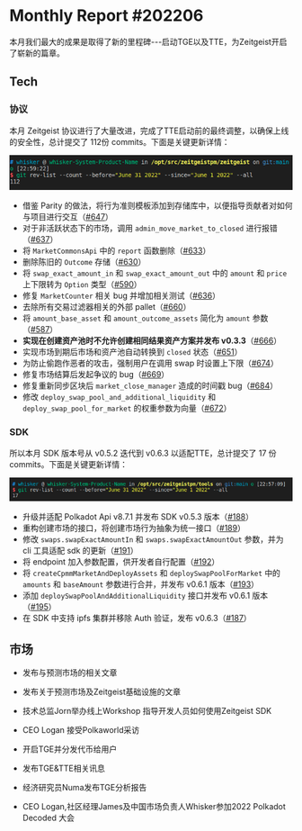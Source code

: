 # Monthly Report #202206

本月我们最大的成果是取得了新的里程碑---启动TGE以及TTE，为Zeitgeist开启了崭新的篇章。

## Tech

### 协议

本月 Zeitgeist 协议进行了大量改进，完成了TTE启动前的最终调整，以确保上线的安全性，总计提交了 112份 commits。下面是关键更新详情：

![](./../img/2022-07-03_22-59.png)

- 借鉴 Parity 的做法，将行为准则模板添加到存储库中，以便指导贡献者对如何与项目进行交互（[#647](https://github.com/zeitgeistpm/zeitgeist/commit/d9418e734197161821c523f151dda55b051ee4dc)）
- 对于非活跃状态下的市场，调用 `admin_move_market_to_closed` 进行报错（[#637](https://github.com/zeitgeistpm/zeitgeist/commit/bc7631e24c098c3e621406dac8cf9f88f1aa9c3e)）
- 将 `MarketCommonsApi` 中的 `report` 函数删除（[#633](https://github.com/zeitgeistpm/zeitgeist/commit/e4ef326410e87052221c705cb6fbe139aa707b37)）
- 删除陈旧的 `Outcome` 存储（[#630](https://github.com/zeitgeistpm/zeitgeist/commit/edd8f48a5ec0b8e5dff2ea84a1db89edc650e8c3)）
- 将 `swap_exact_amount_in` 和 `swap_exact_amount_out` 中的 `amount` 和 `price` 上下限转为 `Option` 类型（[#590](https://github.com/zeitgeistpm/zeitgeist/commit/12c8efc6d2d787592449addcd8a1bad6a40ba63f)）
- 修复 `MarketCounter` 相关 bug 并增加相关测试（[#636](https://github.com/zeitgeistpm/zeitgeist/commit/7aa561389e4d1f6fe00ccf95a85d65293f668877)）
- 去除所有交易过滤器相关的外部 pallet（[#660](https://github.com/zeitgeistpm/zeitgeist/commit/9d40a09af597d1cbdc540df9922f4c2a40a78dcb)）
- 将 `amount_base_asset` 和 `amount_outcome_assets` 简化为 `amount` 参数（[#587](https://github.com/zeitgeistpm/zeitgeist/commit/3243f304df4937f43654927f82ea64623b485a8a)）
- **实现在创建资产池时不允许创建相同结果资产方案并发布 v0.3.3**（[#666](https://github.com/zeitgeistpm/zeitgeist/commit/49ab68a2c488bfad2a3beeae84264931965389c3)）
- 实现市场到期后市场和资产池自动转换到 `closed` 状态（[#651](https://github.com/zeitgeistpm/zeitgeist/commit/bef0b3461dfcce4f81fc361f729eefa340bf19d1)）
- 为防止偷跑作恶者的攻击，强制用户在调用 swap 时设置上下限（[#674](https://github.com/zeitgeistpm/zeitgeist/commit/340095e210269bab1536be6a0f8dd4f70c5b967d)）
- 修复市场结算后发起争议的 bug（[#669](https://github.com/zeitgeistpm/zeitgeist/commit/6c0b74dc7078b51fd1426023a5174fb8058ee132)）
- 修复重新同步区块后 `market_close_manager` 造成的时间戳 bug（[#684](https://github.com/zeitgeistpm/zeitgeist/commit/1990143de2b6caba1e85ed8898e5f5525b40510c)）
- 修改 `deploy_swap_pool_and_additional_liquidity` 和 `deploy_swap_pool_for_market` 的权重参数为向量（[#672](https://github.com/zeitgeistpm/zeitgeist/commit/c0f268c6f33cee4063e252e692a198894f9d2829)）

### SDK

所以本月 SDK 版本号从 v0.5.2 迭代到 v0.6.3 以适配TTE，总计提交了 17 份 commits。下面是关键更新详情：

![](./../img/2022-07-03_22-57.png)

- 升级并适配 Polkadot Api v8.7.1 并发布 SDK v0.5.3 版本（[#188](https://github.com/zeitgeistpm/tools/commit/f2050c81bddca2911ab499e81bd2bcc3c75b8ed8)）
- 重构创建市场的接口，将创建市场行为抽象为统一接口（[#189](https://github.com/zeitgeistpm/tools/commit/55d197c68f9c17b5b3195abf54ece029a4ae1fb6)）
- 修改 `swaps.swapExactAmountIn` 和 `swaps.swapExactAmountOut` 参数，并为 cli 工具适配 sdk 的更新（[#191](https://github.com/zeitgeistpm/tools/commit/b3937615d496e8a146e6f1518e5d26c552d3f903)）
- 将 endpoint 加入参数配置，供开发者自行配置（[#192](https://github.com/zeitgeistpm/tools/commit/ab26de992d19cc9f0ee9c972f05e96a2d456a2d8)）
- 将 `createCpmmMarketAndDeployAssets` 和 `deploySwapPoolForMarket` 中的 `amounts` 和 `baseAmount` 参数进行合并，并发布 v0.6.1 版本（[#193](https://github.com/zeitgeistpm/tools/commit/3d9c3df25b15ed0d2884ecb703240be9cd857345)）
- 添加 `deploySwapPoolAndAdditionalLiquidity` 接口并发布 v0.6.1 版本（[#195](https://github.com/zeitgeistpm/tools/commit/12ca5fdd2f1ab6a50524f2e6ef5667b39a9049e9)）
- 在 SDK 中支持 ipfs 集群并移除 Auth 验证，发布 v0.6.3（[#187](https://github.com/zeitgeistpm/tools/commit/0728c56a3a398c368c794ee8a2d68e5bbd091820)）

## 市场

- 发布与预测市场的相关文章

- 发布关于预测市场及Zeitgeist基础设施的文章

- 技术总监Jorn举办线上Workshop 指导开发人员如何使用Zeitgeist SDK

- CEO Logan 接受Polkaworld采访

- 开启TGE并分发代币给用户

- 发布TGE&TTE相关讯息

- 经济研究员Numa发布TGE分析报告

- CEO Logan,社区经理James及中国市场负责人Whisker参加2022 Polkadot Decoded 大会
